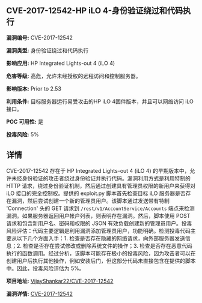 ## CVE-2017-12542-HP iLO 4-身份验证绕过和代码执行

**漏洞编号:** CVE-2017-12542

**漏洞类型:** 身份验证绕过和代码执行

**影响应用:** HP Integrated Lights-out 4 (iLO 4)

**危害等级:** 高危，允许未经授权的远程访问和控制服务器。

**影响版本:** Prior to 2.53

**利用条件:** 目标服务器运行易受攻击的HP iLO 4固件版本，并且可以网络访问 iLO 接口。

**POC 可用性:** 是

**投毒风险:** 5%

## 详情

CVE-2017-12542 存在于 HP Integrated Lights-out 4 (iLO 4) 的早期版本中，允许未经身份验证的攻击者绕过身份验证并执行代码。漏洞利用方式是利用特制的 HTTP 请求，绕过身份验证机制，然后通过创建具有管理员权限的新用户来获得对 iLO 接口的完全控制权。提供的 exploit.py 脚本首先检查目标 iLO 服务器是否存在漏洞，然后尝试创建一个新的管理员用户。该脚本通过发送带有特制 'Connection' 头的 GET 请求到 `/rest/v1/AccountService/Accounts` 端点来检测漏洞。如果服务器返回用户帐户列表，则表明存在漏洞。然后，脚本使用 POST 请求和包含新用户名、密码和权限的 JSON 有效负载创建新的管理员用户。投毒风险评估：代码主要逻辑是利用漏洞添加管理员用户，功能明确。检测投毒代码主要从以下几个方面入手：1. 检查是否存在隐藏的网络请求，向外部服务器发送信息；2. 检查是否存在尝试修改或删除系统文件的操作；3. 检查是否存在恶意代码执行的函数调用。经过分析，该脚本可能存在极小的投毒风险，因为攻击者可以在创建用户后执行其他操作，例如安装后门，但这部分代码未直接包含在提供的脚本中。因此，投毒风险评估为 5%。

**项目地址:** [VijayShankar22/CVE-2017-12542](https://github.com/VijayShankar22/CVE-2017-12542)

**漏洞详情:** [CVE-2017-12542](https://nvd.nist.gov/vuln/detail/CVE-2017-12542)